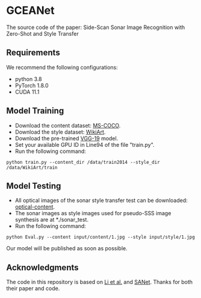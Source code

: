 # GCEANet
The source code of the paper: Side-Scan Sonar Image Recognition with Zero-Shot and Style Transfer


## Requirements  
We recommend the following configurations:  
- python 3.8
- PyTorch 1.8.0
- CUDA 11.1


## Model Training  
- Download the content dataset: [MS-COCO](https://cocodataset.org/#download).
- Download the style dataset: [WikiArt](https://www.kaggle.com/c/painter-by-numbers).
- Download the pre-trained [VGG-19](https://drive.google.com/file/d/11uddn7sfe8DurHMXa0_tPZkZtYmumRNH/view?usp=sharing) model.
- Set your available GPU ID in Line94 of the file "train.py".
- Run the following command:
```
python train.py --content_dir /data/train2014 --style_dir /data/WikiArt/train
```
## Model Testing
- All optical images of the sonar style transfer test can be downloaded: [optical-content](https://1drv.ms/u/s!AhLjganHO9NJgt0prZHFLV8MTjmnPQ?e=wDYnsQ).
- The sonar images as style images used for pseudo-SSS image synthesis are at *./sonar_test.
- Run the following command:
```
python Eval.py --content input/content/1.jpg --style input/style/1.jpg
```
Our model will be published as soon as possible.

 ## Acknowledgments
The code in this repository is based on [Li et al.](https://github.com/guizilaile23/ZSL-SSS) and [SANet](https://github.com/GlebBrykin/SANET). Thanks for both their paper and code.

